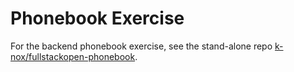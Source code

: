# Phonebook Exercise

For the backend phonebook exercise, see the stand-alone repo [k-nox/fullstackopen-phonebook](https://github.com/k-nox/fullstackopen-phonebook).
